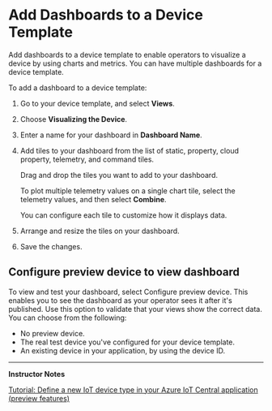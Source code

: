 # Add Dashboards to a Device Template

Add dashboards to a device template to enable operators to visualize a device by using charts and metrics. You can have multiple dashboards for a device template.

To add a dashboard to a device template:

1. Go to your device template, and select **Views**.

1. Choose **Visualizing the Device**.

1. Enter a name for your dashboard in **Dashboard Name**.

1. Add tiles to your dashboard from the list of static, property, cloud property, telemetry, and command tiles. 

    Drag and drop the tiles you want to add to your dashboard.

    To plot multiple telemetry values on a single chart tile, select the telemetry values, and then select **Combine**.

    You can configure each tile to customize how it displays data.

1. Arrange and resize the tiles on your dashboard.

1. Save the changes.

## Configure preview device to view dashboard

To view and test your dashboard, select Configure preview device. This enables you to see the dashboard as your operator sees it after it's published. Use this option to validate that your views show the correct data. You can choose from the following:

* No preview device.
* The real test device you've configured for your device template.
* An existing device in your application, by using the device ID.

---

**Instructor Notes**

[Tutorial: Define a new IoT device type in your Azure IoT Central application (preview features)](https://docs.microsoft.com/en-us/azure/iot-central/preview/tutorial-define-iot-device-type)
